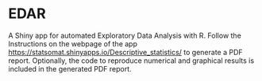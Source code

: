 # EDAR

A Shiny app for automated Exploratory Data Analysis with R. Follow the Instructions on the webpage of the app https://statsomat.shinyapps.io/Descriptive_statistics/ to generate a PDF report. Optionally, the code to reproduce numerical and graphical results is included in the generated PDF report.
